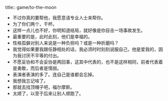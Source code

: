 title:: game/to-the-moon
- 不过你真的要帮他，我愿意请专业人士来帮你。
- 为了你们两个，干杯。
- 这样一点儿也不好，你明知道结局，就好像是你目击一场事故发生。
- 最重要的是，此时此刻，他们是幸福的。
- 性格孤僻对别人来说是一种负担吗？或是一种折磨吗？
- 我觉得如果要我跟任静相处的话，我必须时时刻刻说服自己，他是爱我的，因为我讨厌不平等的付出。
- 不愿妥协和不会妥协是两回事，这其中代表的，也不是这样相同，前者代表着是勇敢，而后者是懦弱。
- 表演者表演的多了。连自己是谁都会忘掉。
- 我想我忘记啥了。
- 那就去找顶帽子吧，福尔摩斯。
- 太顺了，以至于后来让别人顺跑了。